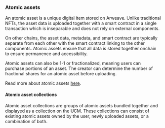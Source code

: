 ### Atomic assets

An atomic asset is a unique digital item stored on Arweave. Unlike traditional NFTs, the asset data is uploaded together with a smart contract in a single transaction which is inseparable and does not rely on external components.

On other chains, the asset data, metadata, and smart contract are typically separate from each other with the smart contract linking to the other components. Atomic assets ensure that all data is stored together onchain to ensure permanence and accessibility.

Atomic assets can also be 1-1 or fractionalized, meaning users can purchase portions of an asset. The creator can determine the number of fractional shares for an atomic asset before uploading.

Read more about atomic assets [here](https://cookbook.arweave.net/concepts/atomic-tokens.html).

#### Atomic asset collections

Atomic asset collections are groups of atomic assets bundled together and displayed as a collection on the UCM. These collections can consist of existing atomic assets owned by the user, newly uploaded assets, or a combination of both.
